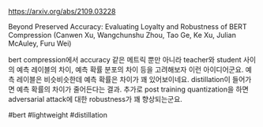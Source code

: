 https://arxiv.org/abs/2109.03228

Beyond Preserved Accuracy: Evaluating Loyalty and Robustness of BERT Compression (Canwen Xu, Wangchunshu Zhou, Tao Ge, Ke Xu, Julian McAuley, Furu Wei)

bert compression에서 accuracy 같은 메트릭 뿐만 아니라 teacher와 student 사이의 예측 레이블의 차이, 예측 확률 분포의 차이 등을 고려해보자 이런 아이디어군요. 예측 레이블은 비슷비슷한데 예측 확률은 차이가 꽤 있어보이네요. distillation이 들어가면 예측 확률의 차이가 줄어든다는 결과. 추가로 post training quantization을 하면 adversarial attack에 대한 robustness가 꽤 향상되는군요.

#bert #lightweight #distillation 